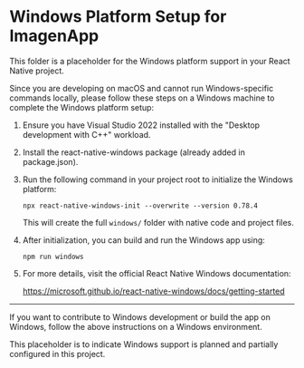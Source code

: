 # Windows Platform Setup for ImagenApp

This folder is a placeholder for the Windows platform support in your React Native project.

Since you are developing on macOS and cannot run Windows-specific commands locally, please follow these steps on a Windows machine to complete the Windows platform setup:

1. Ensure you have Visual Studio 2022 installed with the "Desktop development with C++" workload.

2. Install the react-native-windows package (already added in package.json).

3. Run the following command in your project root to initialize the Windows platform:

   ```
   npx react-native-windows-init --overwrite --version 0.78.4
   ```

   This will create the full `windows/` folder with native code and project files.

4. After initialization, you can build and run the Windows app using:

   ```
   npm run windows
   ```

5. For more details, visit the official React Native Windows documentation:

   https://microsoft.github.io/react-native-windows/docs/getting-started

---

If you want to contribute to Windows development or build the app on Windows, follow the above instructions on a Windows environment.

This placeholder is to indicate Windows support is planned and partially configured in this project.
